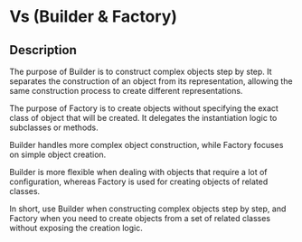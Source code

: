 # Vs (Builder & Factory)

## Description

The purpose of Builder is to construct complex objects step by step. It separates the construction of an object from its representation, allowing the same construction process to create different representations.

The purpose of Factory is to create objects without specifying the exact class of object that will be created. It delegates the instantiation logic to subclasses or methods.

Builder handles more complex object construction, while Factory focuses on simple object creation.

Builder is more flexible when dealing with objects that require a lot of configuration, whereas Factory is used for creating objects of related classes.

In short, use Builder when constructing complex objects step by step, and Factory when you need to create objects from a set of related classes without exposing the creation logic.

